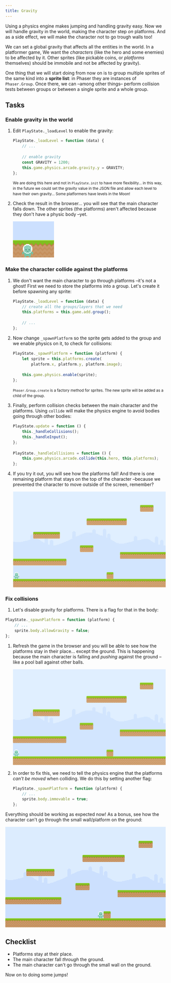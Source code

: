 ```yaml
---
title: Gravity
---
```


Using a physics engine makes jumping and handling gravity easy. Now we will handle gravity in the world, making the character step _on_ platforms. And as a side effect, we will make the character not to go trough walls too!

We can set a global gravity that affects all the entities in the world. In a platformer game, We want the _characters_ (like the hero and some enemies) to be affected by it. Other sprites (like pickable coins, or _platforms_ themselves) should be immobile and not be affected by gravity).

One thing that we will start doing from now on is to group multiple sprites of the same kind into a **sprite list**: in Phaser they are instances of `Phaser.Group`. Once there, we can –among other things– perform collision tests between groups or between a single sprite and a whole group.

## Tasks

### Enable gravity in the world

1. Edit `PlayState._loadLevel` to enable the gravity:

    ```js
    PlayState._loadLevel = function (data) {
        // ...

        // enable gravity
        const GRAVITY = 1200;
        this.game.physics.arcade.gravity.y = GRAVITY;
    };
    ```

    <small>We are doing this here and not in `PlayState.init` to have more flexibility… in this way, in the future we could set the gravity value in the JSON file and allow each level to have their own gravity… Some platformers have levels in the Moon!</small>

1. Check the result in the browser… you will see that the main character falls down. The other sprites (the platforms) aren't affected because they don't have a physic body –yet.

    ![Main character falling down](/assets/platformer/hero_fall_bottom.png)

### Make the character collide against the platforms

1. We don't want the main character to go through platforms –it's not a ghost! First we need to store the platforms into a group. Let's create it before spawning any sprite:

    ```js
    PlayState._loadLevel = function (data) {
        // create all the groups/layers that we need
        this.platforms = this.game.add.group();

        // ...
    };    
    ```

1. Now change `_spawnPlatform` so the sprite gets added to the group and we enable physics on it, to check for collisions:

    ```js
    PlayState._spawnPlatform = function (platform) {
        let sprite = this.platforms.create(
            platform.x, platform.y, platform.image);

        this.game.physics.enable(sprite);
    };
    ```

    <small>`Phaser.Group.create` is a factory method for sprites. The new sprite will be added as a child of the group.</small>

1. Finally, perform collision checks between the main character and the platforms. Using `collide` will make the physics engine to avoid bodies going through other bodies:

    ```js
    PlayState.update = function () {
        this._handleCollisions();
        this._handleInput();
    };

    PlayState._handleCollisions = function () {
        this.game.physics.arcade.collide(this.hero, this.platforms);
    };
    ```

1. If you try it out, you will see how the platforms fall! And there is one remaining platform that stays on the top of the character –because we prevented the character to move outside of the screen, remember?

    ![Platforms falling](/assets/platformer/platforms_falling.gif)

### Fix collisions

1. Let's disable gravity for platforms. There is a flag for that in the body:

```js
PlayState._spawnPlatform = function (platform) {
    // ...
    sprite.body.allowGravity = false;
};
```

1. Refresh the game in the browser and you will be able to see how the platforms stay in their place… except the ground. This is happening because the main character is falling and _pushing_ against the ground –like a pool ball against other balls.

    ![Ground falling](/assets/platformer/ground_falling.gif)

1. In order to fix this, we need to tell the physics engine that the platforms _can't be moved_ when colliding. We do this by setting another flag:

    ```js
    PlayState._spawnPlatform = function (platform) {
        // ...
        sprite.body.immovable = true;
    };
    ```

Everything should be working as expected now! As a bonus, see how the character can't go through the small wall/platform on the ground:

![Character vs Wall](/assets/platformer/step06_check.png)

## Checklist

- Platforms stay at their place.
- The main character fall _through_ the ground.
- The main character can't go through the small wall on the ground.

Now on to doing some jumps!
